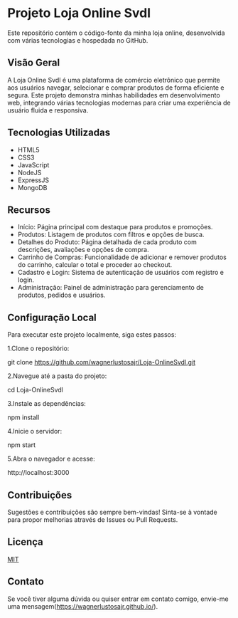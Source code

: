 # Projeto Loja Online Svdl
Este repositório contém o código-fonte da minha loja online, desenvolvida com várias tecnologias e hospedada no GitHub.

## Visão Geral
A Loja Online Svdl é uma plataforma de comércio eletrônico que permite aos usuários navegar, selecionar e comprar produtos de forma eficiente e segura. Este projeto demonstra minhas habilidades em desenvolvimento web, integrando várias tecnologias modernas para criar uma experiência de usuário fluida e responsiva.

## Tecnologias Utilizadas
- HTML5
- CSS3
- JavaScript
- NodeJS
- ExpressJS
- MongoDB

## Recursos
- Início: Página principal com destaque para produtos e promoções.
- Produtos: Listagem de produtos com filtros e opções de busca.
- Detalhes do Produto: Página detalhada de cada produto com descrições, avaliações e opções de compra.
- Carrinho de Compras: Funcionalidade de adicionar e remover produtos do carrinho, calcular o total e proceder ao checkout.
- Cadastro e Login: Sistema de autenticação de usuários com registro e login.
- Administração: Painel de administração para gerenciamento de produtos, pedidos e usuários.

## Configuração Local

Para executar este projeto localmente, siga estes passos:

 1.Clone o repositório:

git clone https://github.com/wagnerlustosajr/Loja-OnlineSvdl.git

 2.Navegue até a pasta do projeto:

cd Loja-OnlineSvdl

 3.Instale as dependências:

npm install

 4.Inicie o servidor:

npm start

 5.Abra o navegador e acesse:

http://localhost:3000

## Contribuições

Sugestões e contribuições são sempre bem-vindas! Sinta-se à vontade para propor melhorias através de Issues ou Pull Requests.

## Licença

[MIT](LICENSE)

## Contato

Se você tiver alguma dúvida ou quiser entrar em contato comigo, envie-me uma mensagem(https://wagnerlustosajr.github.io/).
